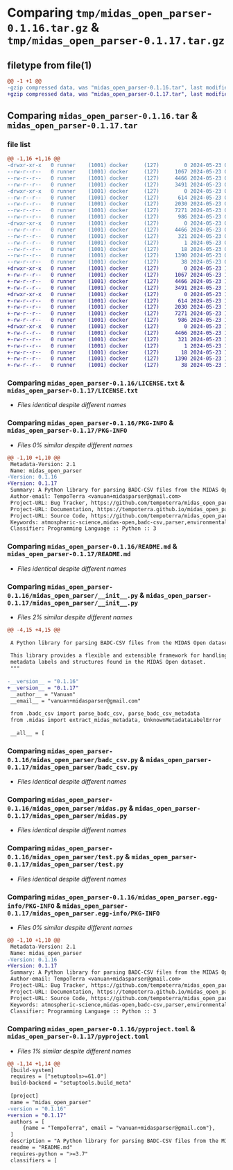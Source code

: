 # Comparing `tmp/midas_open_parser-0.1.16.tar.gz` & `tmp/midas_open_parser-0.1.17.tar.gz`

## filetype from file(1)

```diff
@@ -1 +1 @@
-gzip compressed data, was "midas_open_parser-0.1.16.tar", last modified: Thu May 23 02:56:07 2024, max compression
+gzip compressed data, was "midas_open_parser-0.1.17.tar", last modified: Thu May 23 11:35:10 2024, max compression
```

## Comparing `midas_open_parser-0.1.16.tar` & `midas_open_parser-0.1.17.tar`

### file list

```diff
@@ -1,16 +1,16 @@
-drwxr-xr-x   0 runner    (1001) docker     (127)        0 2024-05-23 02:56:07.975351 midas_open_parser-0.1.16/
--rw-r--r--   0 runner    (1001) docker     (127)     1067 2024-05-23 02:55:58.000000 midas_open_parser-0.1.16/LICENSE.txt
--rw-r--r--   0 runner    (1001) docker     (127)     4466 2024-05-23 02:56:07.975351 midas_open_parser-0.1.16/PKG-INFO
--rw-r--r--   0 runner    (1001) docker     (127)     3491 2024-05-23 02:55:58.000000 midas_open_parser-0.1.16/README.md
-drwxr-xr-x   0 runner    (1001) docker     (127)        0 2024-05-23 02:56:07.971351 midas_open_parser-0.1.16/midas_open_parser/
--rw-r--r--   0 runner    (1001) docker     (127)      614 2024-05-23 02:55:58.000000 midas_open_parser-0.1.16/midas_open_parser/__init__.py
--rw-r--r--   0 runner    (1001) docker     (127)     2030 2024-05-23 02:55:58.000000 midas_open_parser-0.1.16/midas_open_parser/badc_csv.py
--rw-r--r--   0 runner    (1001) docker     (127)     7271 2024-05-23 02:55:58.000000 midas_open_parser-0.1.16/midas_open_parser/midas.py
--rw-r--r--   0 runner    (1001) docker     (127)      986 2024-05-23 02:55:58.000000 midas_open_parser-0.1.16/midas_open_parser/test.py
-drwxr-xr-x   0 runner    (1001) docker     (127)        0 2024-05-23 02:56:07.971351 midas_open_parser-0.1.16/midas_open_parser.egg-info/
--rw-r--r--   0 runner    (1001) docker     (127)     4466 2024-05-23 02:56:07.000000 midas_open_parser-0.1.16/midas_open_parser.egg-info/PKG-INFO
--rw-r--r--   0 runner    (1001) docker     (127)      321 2024-05-23 02:56:07.000000 midas_open_parser-0.1.16/midas_open_parser.egg-info/SOURCES.txt
--rw-r--r--   0 runner    (1001) docker     (127)        1 2024-05-23 02:56:07.000000 midas_open_parser-0.1.16/midas_open_parser.egg-info/dependency_links.txt
--rw-r--r--   0 runner    (1001) docker     (127)       18 2024-05-23 02:56:07.000000 midas_open_parser-0.1.16/midas_open_parser.egg-info/top_level.txt
--rw-r--r--   0 runner    (1001) docker     (127)     1390 2024-05-23 02:55:58.000000 midas_open_parser-0.1.16/pyproject.toml
--rw-r--r--   0 runner    (1001) docker     (127)       38 2024-05-23 02:56:07.975351 midas_open_parser-0.1.16/setup.cfg
+drwxr-xr-x   0 runner    (1001) docker     (127)        0 2024-05-23 11:35:10.651881 midas_open_parser-0.1.17/
+-rw-r--r--   0 runner    (1001) docker     (127)     1067 2024-05-23 11:35:01.000000 midas_open_parser-0.1.17/LICENSE.txt
+-rw-r--r--   0 runner    (1001) docker     (127)     4466 2024-05-23 11:35:10.651881 midas_open_parser-0.1.17/PKG-INFO
+-rw-r--r--   0 runner    (1001) docker     (127)     3491 2024-05-23 11:35:01.000000 midas_open_parser-0.1.17/README.md
+drwxr-xr-x   0 runner    (1001) docker     (127)        0 2024-05-23 11:35:10.647881 midas_open_parser-0.1.17/midas_open_parser/
+-rw-r--r--   0 runner    (1001) docker     (127)      614 2024-05-23 11:35:01.000000 midas_open_parser-0.1.17/midas_open_parser/__init__.py
+-rw-r--r--   0 runner    (1001) docker     (127)     2030 2024-05-23 11:35:01.000000 midas_open_parser-0.1.17/midas_open_parser/badc_csv.py
+-rw-r--r--   0 runner    (1001) docker     (127)     7271 2024-05-23 11:35:01.000000 midas_open_parser-0.1.17/midas_open_parser/midas.py
+-rw-r--r--   0 runner    (1001) docker     (127)      986 2024-05-23 11:35:01.000000 midas_open_parser-0.1.17/midas_open_parser/test.py
+drwxr-xr-x   0 runner    (1001) docker     (127)        0 2024-05-23 11:35:10.651881 midas_open_parser-0.1.17/midas_open_parser.egg-info/
+-rw-r--r--   0 runner    (1001) docker     (127)     4466 2024-05-23 11:35:10.000000 midas_open_parser-0.1.17/midas_open_parser.egg-info/PKG-INFO
+-rw-r--r--   0 runner    (1001) docker     (127)      321 2024-05-23 11:35:10.000000 midas_open_parser-0.1.17/midas_open_parser.egg-info/SOURCES.txt
+-rw-r--r--   0 runner    (1001) docker     (127)        1 2024-05-23 11:35:10.000000 midas_open_parser-0.1.17/midas_open_parser.egg-info/dependency_links.txt
+-rw-r--r--   0 runner    (1001) docker     (127)       18 2024-05-23 11:35:10.000000 midas_open_parser-0.1.17/midas_open_parser.egg-info/top_level.txt
+-rw-r--r--   0 runner    (1001) docker     (127)     1390 2024-05-23 11:35:01.000000 midas_open_parser-0.1.17/pyproject.toml
+-rw-r--r--   0 runner    (1001) docker     (127)       38 2024-05-23 11:35:10.651881 midas_open_parser-0.1.17/setup.cfg
```

### Comparing `midas_open_parser-0.1.16/LICENSE.txt` & `midas_open_parser-0.1.17/LICENSE.txt`

 * *Files identical despite different names*

### Comparing `midas_open_parser-0.1.16/PKG-INFO` & `midas_open_parser-0.1.17/PKG-INFO`

 * *Files 0% similar despite different names*

```diff
@@ -1,10 +1,10 @@
 Metadata-Version: 2.1
 Name: midas_open_parser
-Version: 0.1.16
+Version: 0.1.17
 Summary: A Python library for parsing BADC-CSV files from the MIDAS Open dataset
 Author-email: TempoTerra <vanuan+midasparser@gmail.com>
 Project-URL: Bug Tracker, https://github.com/tempoterra/midas_open_parser/issues
 Project-URL: Documentation, https://tempoterra.github.io/midas_open_parser
 Project-URL: Source Code, https://github.com/tempoterra/midas_open_parser
 Keywords: atmospheric-science,midas-open,badc-csv,parser,environmental-data
 Classifier: Programming Language :: Python :: 3
```

### Comparing `midas_open_parser-0.1.16/README.md` & `midas_open_parser-0.1.17/README.md`

 * *Files identical despite different names*

### Comparing `midas_open_parser-0.1.16/midas_open_parser/__init__.py` & `midas_open_parser-0.1.17/midas_open_parser/__init__.py`

 * *Files 2% similar despite different names*

```diff
@@ -4,15 +4,15 @@
 
 A Python library for parsing BADC-CSV files from the MIDAS Open dataset.
 
 This library provides a flexible and extensible framework for handling various
 metadata labels and structures found in the MIDAS Open dataset.
 """
 
-__version__ = "0.1.16"
+__version__ = "0.1.17"
 __author__ = "Vanuan"
 __email__ = "vanuan+midasparser@gmail.com"
 
 from .badc_csv import parse_badc_csv, parse_badc_csv_metadata
 from .midas import extract_midas_metadata, UnknownMetadataLabelError
 
 __all__ = [
```

### Comparing `midas_open_parser-0.1.16/midas_open_parser/badc_csv.py` & `midas_open_parser-0.1.17/midas_open_parser/badc_csv.py`

 * *Files identical despite different names*

### Comparing `midas_open_parser-0.1.16/midas_open_parser/midas.py` & `midas_open_parser-0.1.17/midas_open_parser/midas.py`

 * *Files identical despite different names*

### Comparing `midas_open_parser-0.1.16/midas_open_parser/test.py` & `midas_open_parser-0.1.17/midas_open_parser/test.py`

 * *Files identical despite different names*

### Comparing `midas_open_parser-0.1.16/midas_open_parser.egg-info/PKG-INFO` & `midas_open_parser-0.1.17/midas_open_parser.egg-info/PKG-INFO`

 * *Files 0% similar despite different names*

```diff
@@ -1,10 +1,10 @@
 Metadata-Version: 2.1
 Name: midas_open_parser
-Version: 0.1.16
+Version: 0.1.17
 Summary: A Python library for parsing BADC-CSV files from the MIDAS Open dataset
 Author-email: TempoTerra <vanuan+midasparser@gmail.com>
 Project-URL: Bug Tracker, https://github.com/tempoterra/midas_open_parser/issues
 Project-URL: Documentation, https://tempoterra.github.io/midas_open_parser
 Project-URL: Source Code, https://github.com/tempoterra/midas_open_parser
 Keywords: atmospheric-science,midas-open,badc-csv,parser,environmental-data
 Classifier: Programming Language :: Python :: 3
```

### Comparing `midas_open_parser-0.1.16/pyproject.toml` & `midas_open_parser-0.1.17/pyproject.toml`

 * *Files 1% similar despite different names*

```diff
@@ -1,14 +1,14 @@
 [build-system]
 requires = ["setuptools>=61.0"]
 build-backend = "setuptools.build_meta"
 
 [project]
 name = "midas_open_parser"
-version = "0.1.16"
+version = "0.1.17"
 authors = [
     {name = "TempoTerra", email = "vanuan+midasparser@gmail.com"},
 ]
 description = "A Python library for parsing BADC-CSV files from the MIDAS Open dataset"
 readme = "README.md"
 requires-python = ">=3.7"
 classifiers = [
```

